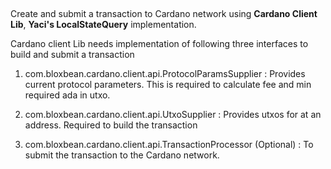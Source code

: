 ##
Create and submit a transaction to Cardano network using **Cardano Client Lib**, **Yaci's LocalStateQuery**
implementation.

Cardano client Lib needs implementation of following three interfaces to build and submit a transaction

1. com.bloxbean.cardano.client.api.ProtocolParamsSupplier :  Provides current protocol parameters. This is required to calculate fee
and min required ada in utxo.

2. com.bloxbean.cardano.client.api.UtxoSupplier : Provides utxos for at an address. Required to build the transaction

3. com.bloxbean.cardano.client.api.TransactionProcessor (Optional) : To submit the transaction to the Cardano network. 
